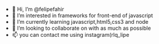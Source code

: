 - 👋 Hi, I’m @felipefahir
- 👀 I’m interested in frameworks for front-end of javascript
- 🌱 I’m currently learning javascript,html5,css3 and node
- 💞️ I’m looking to collaborate on with as much as possible
- 📫 you can contact me using instagram(rlq_lipe
<!---
felipefahir/felipefahir is a ✨ special ✨ repository because its `README.md` (this file) appears on your GitHub profile.
You can click the Preview link to take a look at your changes.
--->
